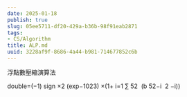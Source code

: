 ```yaml
---
date: 2025-01-18
publish: true
slug: 05ee5711-df20-429a-b36b-98f91eab2871
tags:
- CS/Algorithm
title: ALP.md
uuid: 3228af9f-8686-4a44-b981-714677852c6b
---
```

浮點數壓縮演算法

double=(−1)
sign
×2
(exp−1023)
×(1+
i=1
∑
52
​
(b
52−i
​
2 −i))
